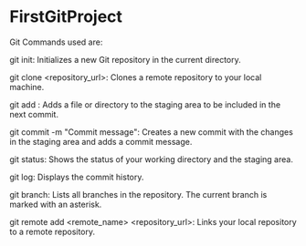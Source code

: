 # FirstGitProject
Git Commands used are:

git init: Initializes a new Git repository in the current directory.

git clone <repository_url>: Clones a remote repository to your local machine.

git add <file>: Adds a file or directory to the staging area to be included in the next commit.

git commit -m "Commit message": Creates a new commit with the changes in the staging area and adds a commit message.

git status: Shows the status of your working directory and the staging area.

git log: Displays the commit history.

git branch: Lists all branches in the repository. The current branch is marked with an asterisk.

git remote add <remote_name> <repository_url>: Links your local repository to a remote repository.
